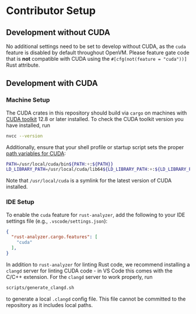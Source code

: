 # Contributor Setup

## Development without CUDA

No additional settings need to be set to develop without CUDA, as the `cuda` feature is disabled by default throughout OpenVM. Please feature gate code that is **not** compatible with CUDA using the `#[cfg(not(feature = "cuda"))]` Rust attribute.

## Development with CUDA

### Machine Setup

The CUDA crates in this repository should build via `cargo` on machines with [CUDA toolkit](https://docs.nvidia.com/cuda/cuda-installation-guide-linux/#package-manager-installation) 12.8 or later installed. To check the CUDA toolkit version you have installed, run
```bash
nvcc --version
```
Additionally, ensure that your shell profile or startup script sets the proper [path variables for CUDA](https://docs.nvidia.com/cuda/cuda-installation-guide-linux/#environment-setup):
```bash
PATH=/usr/local/cuda/bin${PATH:+:${PATH}}
LD_LIBRARY_PATH=/usr/local/cuda/lib64${LD_LIBRARY_PATH:+:${LD_LIBRARY_PATH}}
```
Note that `/usr/local/cuda` is a symlink for the latest version of CUDA installed.

### IDE Setup

To enable the `cuda` feature for `rust-analyzer`, add the following to your IDE settings file (e.g., `.vscode/settings.json`):

```json
{  
  "rust-analyzer.cargo.features": [
    "cuda"
  ],
}
```

In addition to `rust-analyzer` for linting Rust code, we recommend installing a `clangd` server for linting CUDA code - in VS Code this comes with the C/C++ extension. For the `clangd` server to work properly, run

```bash
scripts/generate_clangd.sh
```

to generate a local `.clangd` config file. This file cannot be committed to the repository as it includes local paths.
